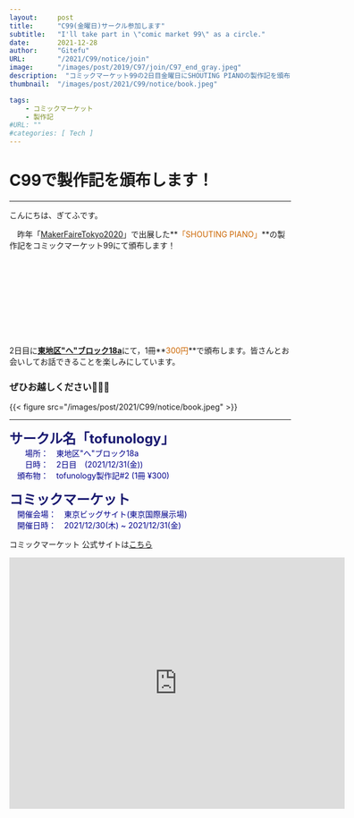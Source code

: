 ```yaml
---
layout:     post
title:      "C99(金曜日)サークル参加します"
subtitle:   "I'll take part in \"comic market 99\" as a circle."
date:       2021-12-28
author:     "Gitefu"
URL:        "/2021/C99/notice/join"
image:      "/images/post/2019/C97/join/C97_end_gray.jpeg"
description:  "コミックマーケット99の2日目金曜日にSHOUTING PIANOの製作記を頒布します！"
thumbnail:  "/images/post/2021/C99/notice/book.jpeg"

tags:
    - コミックマーケット
    - 製作記
#URL: ""
#categories: [ Tech ]
---
```


# C99で製作記を頒布します！
*****

こんにちは、ぎてふです。

　昨年「[MakerFaireTokyo2020](https://makezine.jp/event/mft2020/)」で出展した**<font style="color: #CC6600">「SHOUTING PIANO」</font>**の製作記をコミックマーケット99にて頒布します！<br>
<div class="iframely-embed"><div class="iframely-responsive" style="height: 140px; padding-bottom: 0;"><a href="https://tofunology.github.io/site/2020/MFT2020/finish/" data-iframely-url="//cdn.iframe.ly/XaLdynu?card=small"></a></div></div><script async src="//cdn.iframe.ly/embed.js" charset="utf-8"></script>

2日目に<b><u>東地区"へ"ブロック18a</u></b>にて，1冊**<font style="color: #CC6600">300円</font>**で頒布します。皆さんとお会いしてお話できることを楽しみにしています。
　<h3>ぜひお越しください🎉🎉🎉</h3>
{{< figure src="/images/post/2021/C99/notice/book.jpeg" >}}

*****

<font size="5" style="color: #191970"><strong>サークル名「tofunology」</strong></font><br>
<span style="color: #00008b">
　　場所：　東地区"へ"ブロック18a<br>
　　日時：　2日目　(2021/12/31(金))<br>
　頒布物：　tofunology製作記#2 (1冊 ¥300)
</span>

<font size="5" style="color: #191970"><strong>コミックマーケット </strong></font><br>
<span style="color: #00008b">
　開催会場：　東京ビッグサイト(東京国際展示場) <br>
　開催日時：　2021/12/30(木) ~ 2021/12/31(金)<br>
</span>


コミックマーケット 公式サイトは[こちら](https://www.comiket.co.jp/)

<iframe src="https://www.google.com/maps/embed?pb=!1m18!1m12!1m3!1d3036.252335944826!2d139.79220751082184!3d35.629796762478506!2m3!1f0!2f0!3f0!3m2!1i1024!2i768!4f13.1!3m3!1m2!1s0x601889dc629d1e7b%3A0xa4d1509a76045a01!2z5p2x5Lqs44OT44OD44Kw44K144Kk44OI!5e0!3m2!1sja!2sjp!4v1590041936669!5m2!1sja!2sjp" width="600" height="450" frameborder="0" style="border:0;" allowfullscreen="" aria-hidden="false" tabindex="0"></iframe>
